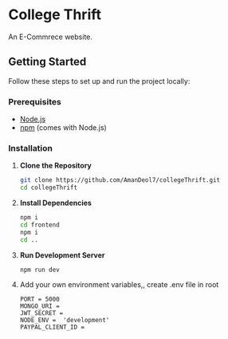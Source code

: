 # College Thrift

 An E-Commrece website.

## Getting Started

Follow these steps to set up and run the project locally:

### Prerequisites

- [Node.js](https://nodejs.org/)
- [npm](https://www.npmjs.com/) (comes with Node.js)

### Installation

1. **Clone the Repository**

   ```bash
   git clone https://github.com/AmanDeol7/collegeThrift.git
   cd collegeThrift 

2. **Install Dependencies**

   ```bash
   npm i
   cd frontend
   npm i
   cd ..
2. **Run Development Server**
   ```bash
   npm run dev 
3. Add your own environment variables,,  create .env file in root
    ```plain text
    PORT = 5000
   MONGO_URI = 
   JWT_SECRET = 
   NODE_ENV =  'development'
   PAYPAL_CLIENT_ID = 
   
   
